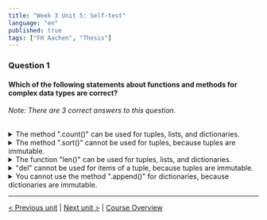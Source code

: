 ```yaml
---
title: "Week 3 Unit 5: Self-test"
language: "en"
published: true
tags: ["FH Aachen", "Thesis"]
---
```


### Question 1

#### Which of the following statements about functions and methods for complex data types are correct?

*Note: There are 3 correct answers to this question.*

<br>

<details>
	<summary>The method ".count()" can be used for tuples, lists, and dictionaries.</summary>
	❌
</details>


<details>
	<summary>The method ".sort()" cannot be used for tuples, because tuples are immutable.</summary>
	✅
</details>


<details>
	<summary>The function "len()" can be used for tuples, lists, and dictionaries.</summary>
	✅
</details>


<details>
	<summary>"del" cannot be used for items of a tuple, because tuples are immutable.</summary>
	✅
</details>


<details>
	<summary>You cannot use the method ".append()" for dictionaries, because dictionaries are immutable. </summary>
	❌
</details>

---

[< Previous unit](/teaching/python-mooc/week3_unit6_while_loop) | [Next unit >](/teaching/python-mooc/week3_unit5_important_funcs) |
[Course Overview](/teaching/python-mooc)